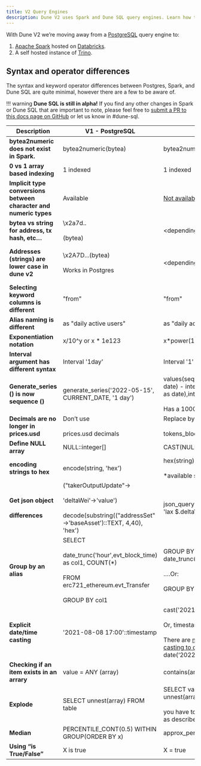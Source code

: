 ```yaml
---
title: V2 Query Engines
description: Dune V2 uses Spark and Dune SQL query engines. Learn how they work here!
--- 
```


With Dune V2 we’re moving away from a [PostgreSQL](https://www.postgresql.org/) query engine to:

1. [Apache Spark](https://www.databricks.com/glossary/what-is-apache-spark) hosted on [Databricks](https://docs.databricks.com/getting-started/introduction/index.html).
2. A self hosted instance of [Trino](https://trino.io/). 


## Syntax and operator differences

The syntax and keyword operator differences between Postgres, Spark, and Dune SQL are quite minimal, however there are a few to be aware of.

!!! warning
    **Dune SQL is still in alpha!** If you find any other changes in Spark or Dune SQL that are important to note, please feel free to [submit a PR to this docs page on GitHub](https://github.com/duneanalytics/docs/edit/master/docs/reference/dune-v2/query-engine.md) or let us know in #dune-sql.

<div class="syntax_table"></div>

| **Description** | **V1 - PostgreSQL** | **V2 - Dune SQL** | **V2 - Spark SQL** |
| --- | --- | --- | --- |
| **bytea2numeric does not exist in Spark.** | bytea2numeric(bytea) | bytea2numeric(string) | bytea2numeric_v2(string) |
| **0 vs 1 array based indexing** | 1 indexed | 1 indexed | 0 indexed |
| **Implicit type conversions between character and numeric types** | Available | [Not available](https://trino.io/docs/current/functions/conversion.html) | Available |
| **bytea vs string for address, tx hash, etc…** | \\x2a7d..<br><br>(bytea) | <depending on [bytearray outcome](https://docs.google.com/document/d/1X47-aJs6Yw0h-HZD9O2q1Hs6H1yGZZfOM2E47sPh05M/edit#heading=h.wz929gyolmil)> | 0x2a7d...<br><br>(string) |
| **Addresses (strings) are lower case in dune v2** | \\x2A7D...(bytea)<br><br>Works in Postgres | <depending on [bytearray outcome](https://docs.google.com/document/d/1X47-aJs6Yw0h-HZD9O2q1Hs6H1yGZZfOM2E47sPh05M/edit#heading=h.wz929gyolmil)> | 0x2a7d... (string)<br><br>Has to be lowercase in Spark.<br><br>Can be done via lower('0x2A7D...'). |
| **Selecting keyword columns is different** | "from" | "from" | \`from\` |
| **Alias naming is different** | as "daily active users" | as "daily active users" | as \`daily active user\` |
| **Exponentiation notation** | x/10^y or x * 1e123 | x\*power(10,y), or x \* 1e123 | x\*power(10,y) or x\*1e123 |
| **Interval argument has different syntax** | Interval '1day' | Interval '1' day | Interval '1 day' |
| **Generate_series () is now sequence ()** | generate\_series('2022-05-15', CURRENT\_DATE, '1 day') | values(sequence(cast('2022-01-01' as date) - interval '7' day,cast('2022-02-01' as date),interval '1' day))<br><br>Has a 10000 values limit. | explode(sequence(to\_date('2022-01-01'), to\_date('2022-02-01'), interval 1 day)) |
| **Decimals are no longer in prices.usd** | Don’t use<br><br>prices.usd decimals | Replace by<br><br>tokens_blockchain.erc20.decimals | Replace by prices.tokens decimals |
| **Define NULL array** | NULL::integer\[\] | CAST(NULL AS ARRAY&lt;int&gt;)) | CAST(NULL AS ARRAY&lt;int&gt;)) |
| **encoding strings to hex** | encode(string, 'hex') | hex(string)<br><br>*available soon | hex(string) |
| **Get json object**<br><br>**differences** | ("takerOutputUpdate"-><br><br>'deltaWei'->'value')<br><br>decode(substring(("addressSet"->'baseAsset')::TEXT, 4,40), 'hex') | json\_query(json\_query(takerOutputUpdate, 'lax $.deltaWei' omit quotes), 'lax $.value') | get\_json\_object(get\_json\_object(takerOutputUpdate,'\\(.deltaWei'),'\\).value')<br><br>'0x' |
| **Group by an alias** | SELECT<br><br>date\_trunc('hour',evt\_block_time) as col1, COUNT(*)<br><br>FROM erc721\_ethereum.evt\_Transfer<br><br>GROUP BY col1 | GROUP BY date\_trunc('hour',evt\_block_time)<br><br>….Or:<br><br>GROUP BY 1, 2 | Same as Postgres |
| **Explicit date/time casting** | '2021-08-08 17:00'::timestamp | cast('2021-08-08 17:00' as timestamp)<br><br>Or, timestamp '2021-08-08 17:00'<br><br>There are [many helper functions for casting to date/time types](https://trino.io/docs/current/functions/datetime.html?highlight=date), such as date(‘2022-01-01’) | cast('2021-08-08 17:00' as timestamp) |
| **Checking if an item exists in an arrary** | value = ANY (array) | contains(array,value) | array_contains(array, value) |
| **Explode** | SELECT unnest(array) FROM table | SELECT vals.val FROM table1, unnest(arrayFromTable1) as vals(val)<br><br>you have to use \`unnest\` with a \`cross join\`, as described in this [blog post](https://theleftjoin.com/how-to-explode-arrays-with-presto/). | SELECT explode(array) FROM table |
| **Median** | PERCENTILE_CONT(0.5) WITHIN GROUP(ORDER BY x) | approx_percentile(x, 0.5) | PERCENTILE_CONT(0.5) WITHIN GROUP(ORDER BY x) |
| **Using “is True/False”** | X is true | X = true | X is true |
